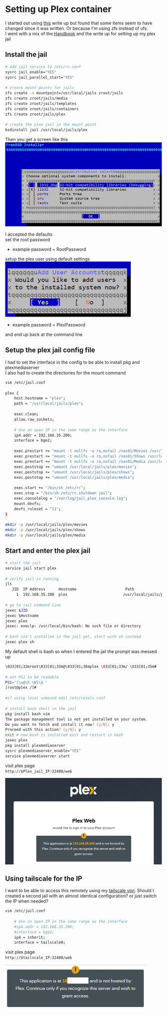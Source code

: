 # Setting up Plex container  

I started out using [this](https://www.willhaley.com/blog/plex-jail-freebsd/) write up but found that some items seem to have changed since it was written. Or because I'm using zfs instead of ufs.  
I went with a mix of the [Handbook](https://docs.freebsd.org/en/books/handbook/jails/) and the write up for setting up my plex jail  

## Install the jail  
```bash
# add jail service to /etc/rc.conf
sysrc jail_enable="YES"
sysrc jail_parallel_start="YES"

# create mount points for jails
zfs create -o mountpoint=/usr/local/jails zroot/jails
zfs create zroot/jails/media
zfs create zroot/jails/templates
zfs create zroot/jails/containers
zfs create zroot/jails/plex

# create the plex jail in the mount point
bsdinstall jail /usr/local/jails/plex
```

Then you get a screen like this  
![](./assets/2024-11-27-11-01-31.png)

I accepted the defaults  
set the root password  
- example password = RootPassword  

setup the plex user using default settings  
![](./assets/2024-11-27-11-03-26.png)  
- example password = PlexPassword  

and end up back at the command line  

## Setup the plex jail config file  
I had to set the interface in the config to be able to install pkg and plexmediaserver  
I also had to create the directories for the mount command  

```bash
vim /etc/jail.conf

plex {
    host.hostname = "plex";
    path = "/usr/local/jails/plex";

    exec.clean;
    allow.raw_sockets;

    # Use an open IP in the same range as the interface
    ip4.addr = 192.168.35.200;
    interface = bge2;

    exec.prestart += "mount -t nullfs -o ro,nofail /nas01/Movies /usr/local/jails/plex/movies";
    exec.prestart += "mount -t nullfs -o ro,nofail /nas01/Shows /usr/local/jails/plex/shows";
    exec.prestart += "mount -t nullfs -o ro,nofail /nas01/Media /usr/local/jails/plex/media";
    exec.poststop += "umount /usr/local/jails/plex/movies";
    exec.poststop += "umount /usr/local/jails/plex/shows";
    exec.poststop += "umount /usr/local/jails/plex/media";

    exec.start += "/bin/sh /etc/rc";
    exec.stop = "/bin/sh /etc/rc.shutdown jail";
    exec.consolelog = "/var/log/jail_plex_console.log";
    mount.devfs;
    devfs_ruleset = "11";
}

mkdir -p /usr/local/jails/plex/movies
mkdir -p /usr/local/jails/plex/shows
mkdir -p /usr/local/jails/plex/media
```

## Start and enter the plex jail  

```bash
# start the jail 
service jail start plex

# verify jail is running 
jls
   JID  IP Address      Hostname                      Path
     1  192.168.35.200  plex                         /usr/local/jails/plex

# go to jail command line
jexec $JID
jexec $Hostname
jexec plex 
jexec: execlp: /usr/local/bin/bash: No such file or directory

# bash isn't installed in the jail yet, start with sh instead 
jexec plex sh
```
My default shell is bash so when I entered the jail the prompt was messed up  
```bash
\033[01;32mroot\033[01;33m@\033[01;36mplex \033[01;33m/ \033[01;35m#

# set PS1 to be readable 
PS1='[\u@\h \W]\$ '
[root@plex /]#

#if using local unbound edit /etc/resolv.conf

# install bash shell in the jail
pkg install bash vim
The package management tool is not yet installed on your system.
Do you want to fetch and install it now? [y/N]: y
Proceed with this action? [y/N]: y
exit # now bash is installed exit and restart in bash
jexec plex
pkg install plexmediaserver
sysrc plexmediaserver_enable="YES"
service plexmediaserver start
```

visit plex page  
`http://$Plex_jail_IP:32400/web`  

![](./assets/2024-11-27-12-32-16.png)

## Using tailscale for the IP  

I want to be able to access this remotely using my [tailscale vpn](./7_administrative_tasks.md). Should I created a second jail with an almost identical configuration? or just switch the IP when needed? 


```bash
vim /etc/jail.conf

    # Use an open IP in the same range as the interface
    #ip4.addr = 192.168.35.200;
    #interface = bge2;
    ip4 = inherit;
    interface = tailscale0;

```

visit plex page  
`http://$tailscale_IP:32400/web`  

![](./assets/2024-11-27-13-28-05.png)


